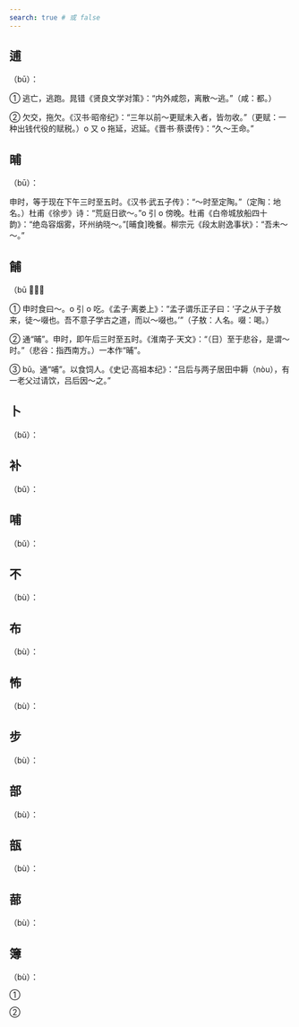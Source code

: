 ```yaml
---
search: true # 或 false
---
```


## 逋

（bū）：

➀ 逃亡，逃跑。晁错《贤良文学对策》：“内外咸怨，离散～逃。”（咸：都。）

➁ 欠交，拖欠。《汉书·昭帝纪》：“三年以前～更赋未入者，皆勿收。”（更赋：一种出钱代役的赋税。）o 又 o 拖延，迟延。《晋书·蔡谟传》：“久～王命。”

## 晡

（bū）：

申时，等于现在下午三时至五时。《汉书·武五子传》：“～时至定陶。”（定陶：地名。）杜甫《徐步》诗：“荒庭日欲～。”o 引 o 傍晚。杜甫《白帝城放船四十韵》：“绝岛容烟雾，环州纳晓～。”[晡食]晚餐。柳宗元《段太尉逸事状》：“吾未～～。”

## 餔

（bū 𫗦）：

➀ 申时食曰～。o 引 o 吃。《孟子·离娄上》：“孟子谓乐正子曰：‘子之从于子敖来，徒～啜也。吾不意子学古之道，而以～啜也。’”（子敖：人名。啜：喝。）

➁ 通“晡”。申时，即午后三时至五时。《淮南子·天文》：“（日）至于悲谷，是谓～时。”（悲谷：指西南方。）一本作“晡”。

➂ bǔ。通“哺”。以食饲人。《史记·高祖本纪》：“吕后与两子居田中耨（nòu），有一老父过请饮，吕后因～之。”

## 卜

（bǔ）：

## 补

（bǔ）：

## 哺

（bǔ）：

## 不

（bù）：

## 布

（bù）：

## 怖

（bù）：

## 步

（bù）：

## 部

（bù）：

## 瓿

（bù）：

## 蔀

（bù）：

## 簿

（bù）：

➀

➁
